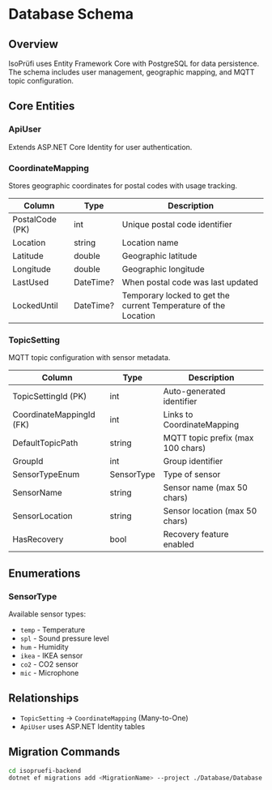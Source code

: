 # Database Schema

## Overview

IsoPrüfi uses Entity Framework Core with PostgreSQL for data persistence. The schema includes user management, geographic mapping, and MQTT topic configuration.

## Core Entities

### ApiUser
Extends ASP.NET Core Identity for user authentication.

### CoordinateMapping
Stores geographic coordinates for postal codes with usage tracking.

| Column | Type | Description |
|--------|------|-------------|
| PostalCode (PK) | int | Unique postal code identifier |
| Location | string | Location name |
| Latitude | double | Geographic latitude |
| Longitude | double | Geographic longitude |
| LastUsed | DateTime? | When postal code was last updated |
| LockedUntil | DateTime? | Temporary locked to get the current Temperature of the Location |

### TopicSetting
MQTT topic configuration with sensor metadata.

| Column | Type | Description |
|--------|------|-------------|
| TopicSettingId (PK) | int | Auto-generated identifier |
| CoordinateMappingId (FK) | int | Links to CoordinateMapping |
| DefaultTopicPath | string | MQTT topic prefix (max 100 chars) |
| GroupId | int | Group identifier |
| SensorTypeEnum | SensorType | Type of sensor |
| SensorName | string | Sensor name (max 50 chars) |
| SensorLocation | string | Sensor location (max 50 chars) |
| HasRecovery | bool | Recovery feature enabled |

## Enumerations

### SensorType
Available sensor types:
- `temp` - Temperature
- `spl` - Sound pressure level
- `hum` - Humidity
- `ikea` - IKEA sensor
- `co2` - CO2 sensor
- `mic` - Microphone

## Relationships

- `TopicSetting` → `CoordinateMapping` (Many-to-One)
- `ApiUser` uses ASP.NET Identity tables

## Migration Commands

```bash
cd isopruefi-backend
dotnet ef migrations add <MigrationName> --project ./Database/Database.csproj --startup-project ./Rest-API/Rest-API.csproj
```